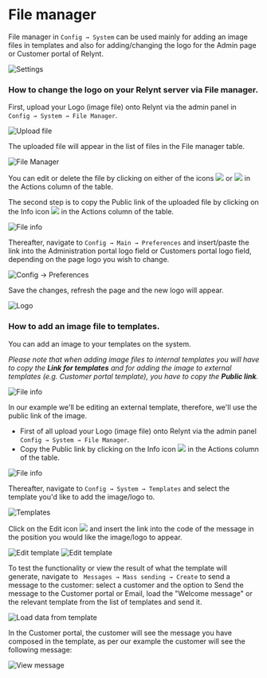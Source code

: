 File manager
===========

File manager in `Config → System` can be used mainly for adding an image files in templates and also for adding/changing the logo for the Admin page or Customer portal of Relynt.

![Settings](menu.png)

### How to change the logo on your Relynt server via File manager.

First, upload your Logo (image file) onto Relynt via the admin panel in `Config → System → File Manager`.

![Upload file](upload_file.png)


The uploaded file will appear in the list of files in the File manager table.

![File Manager](fm1.png)

You can edit or delete the file by clicking on either of the icons ![](edit_icon.png) or ![](del_icon.png) in the Actions column of the table.

The second step is to copy the Public link of the uploaded file by clicking on the Info icon ![](info_icon.png) in the Actions column of the table.

![File info](file_info.png)

Thereafter, navigate to `Config → Main → Preferences` and insert/paste the link into the Administration portal logo field or Customers portal logo field, depending on the page logo you wish to change.

![Config -> Preferences](preferences.png)

Save the changes, refresh the page and the new logo will appear.

![Logo](logo.png)


### How to add an image file to templates.

You can add an image to your templates on the system.

*Please note that when adding image files to internal templates you will have to copy the **Link for templates** and for adding the image to external templates (e.g. Customer portal template), you have to copy the **Public link**.*

![File info](fmt.png)


In our example we'll be editing an external template, therefore, we'll use the public link of the image.

* First of all upload your Logo (image file) onto Relynt via the admin panel  `Config → System → File Manager`.
* Copy the Public link by clicking on the Info icon ![](info_icon.png) in the Actions column of the table.

![File info](file_info.png)

Thereafter, navigate to `Config → System → Templates` and select the template you'd like to add the image/logo to.

![Templates](templates.png)

Click on the Edit icon ![](edit_icon.png) and insert the link into the code of the message in the position you would like the image/logo to appear.

![Edit template](edit_template1.png)
![Edit template](edit_template.png)


To test the functionality or view the result of what the template will generate, navigate to ` Messages → Mass sending → Create` to send a message to the customer: select a customer and the option to Send the message to the Customer portal or Email,  load the "Welcome message" or the relevant template from the list of templates and send it.

![Load data from template](load_template.png)


In the Customer portal, the customer will see the message you have composed in the template, as per our example the customer will see the following message:

![View message](preview.png)
